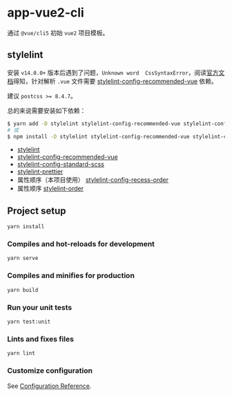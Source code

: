 # app-vue2-cli

通过 `@vue/cli5` 初始 `vue2` 项目模板。

## stylelint

安装 `v14.0.0+` 版本后遇到了问题，`Unknown word  CssSyntaxError`，阅读[官方文档](https://github.com/stylelint/stylelint/blob/main/docs/user-guide/get-started.md#linting-everything-else)得知，针对解析 `.vue` 文件需要 [stylelint-config-recommended-vue](https://github.com/ota-meshi/stylelint-config-recommended-vue) 依赖。

建议 `postcss >= 8.4.7`。

总的来说需要安装如下依赖：
```sh
$ yarn add -D stylelint stylelint-config-recommended-vue stylelint-config-standard-scss postcss-html stylelint-prettier stylelint-config-prettier stylelint-config-recess-order
# 或
$ npm install -D stylelint stylelint-config-recommended-vue stylelint-config-standard-scss postcss-html stylelint-prettier stylelint-config-prettier stylelint-config-recess-order
```
- [stylelint](https://github.com/stylelint/stylelint)
- [stylelint-config-recommended-vue](https://github.com/ota-meshi/stylelint-config-recommended-vue)
- [stylelint-config-standard-scss](https://github.com/stylelint-scss/stylelint-config-standard-scss)
- [stylelint-prettier](https://github.com/prettier/stylelint-prettier)
- 属性顺序（本项目使用） [stylelint-config-recess-order](https://github.com/stormwarning/stylelint-config-recess-order)
- 属性顺序 [stylelint-order](https://github.com/hudochenkov/stylelint-order)

## Project setup
```
yarn install
```

### Compiles and hot-reloads for development
```
yarn serve
```

### Compiles and minifies for production
```
yarn build
```

### Run your unit tests
```
yarn test:unit
```

### Lints and fixes files
```
yarn lint
```

### Customize configuration
See [Configuration Reference](https://cli.vuejs.org/config/).
